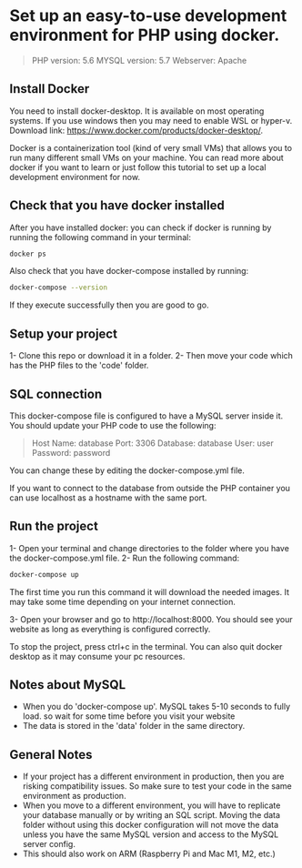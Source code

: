 # Set up an easy-to-use development environment for PHP using docker. 

> PHP version: 5.6
> MYSQL version: 5.7
> Webserver: Apache

## Install Docker
You need to install docker-desktop. It is available on most operating systems. If you use windows then you may need to enable WSL or hyper-v. 
Download link: https://www.docker.com/products/docker-desktop/. 

Docker is a containerization tool (kind of very small VMs) that allows you to run many different small VMs on your machine. You can read more about docker if you want to learn or just follow this tutorial to set up a local development environment for now.

## Check that you have docker installed
After you have installed docker:
you can check if docker is running by running the following command in your terminal:
```bash
docker ps
```
Also check that you have docker-compose installed by running:
```bash
docker-compose --version
```

If they execute successfully then you are good to go.

## Setup your project
1- Clone this repo or download it in a folder.
2- Then move your code which has the PHP files to the 'code' folder.

## SQL connection
This docker-compose file is configured to have a MySQL server inside it. You should update your PHP code to use the following:
> Host Name: database
> Port: 3306
> Database: database
> User: user
> Password: password

You can change these by editing the docker-compose.yml file.

If you want to connect to the database from outside the PHP container you can use localhost as a hostname with the same port. 



## Run the project
1- Open your terminal and change directories to the folder where you have the docker-compose.yml file.
2- Run the following command:
```bash
docker-compose up
```
The first time you run this command it will download the needed images. It may take some time depending on your internet connection.

3- Open your browser and go to http://localhost:8000. You should see your website as long as everything is configured correctly.

To stop the project, press ctrl+c in the terminal. You can also quit docker desktop as it may consume your pc resources.

## Notes about MySQL
- When you do 'docker-compose up'. MySQL takes 5-10 seconds to fully load. so wait for some time before you visit your website
- The data is stored in the 'data' folder in the same directory.

## General Notes
- If your project has a different environment in production, then you are risking compatibility issues. So make sure to test your code in the same environment as production.
- When you move to a different environment, you will have to replicate your database manually or by writing an SQL script. Moving the data folder without using this docker configuration will not move the data unless you have the same MySQL version and access to the MySQL server config.
- This should also work on ARM (Raspberry Pi and Mac M1, M2, etc.) 
